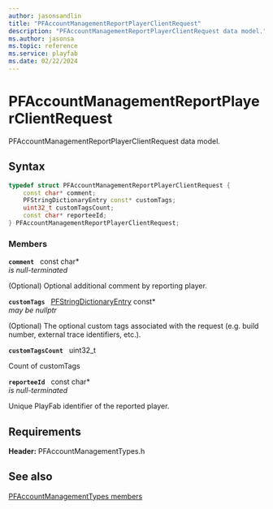 ```yaml
---
author: jasonsandlin
title: "PFAccountManagementReportPlayerClientRequest"
description: "PFAccountManagementReportPlayerClientRequest data model."
ms.author: jasonsa
ms.topic: reference
ms.service: playfab
ms.date: 02/22/2024
---
```


# PFAccountManagementReportPlayerClientRequest  

PFAccountManagementReportPlayerClientRequest data model.  

## Syntax  
  
```cpp
typedef struct PFAccountManagementReportPlayerClientRequest {  
    const char* comment;  
    PFStringDictionaryEntry const* customTags;  
    uint32_t customTagsCount;  
    const char* reporteeId;  
} PFAccountManagementReportPlayerClientRequest;  
```
  
### Members  
  
**`comment`** &nbsp; const char*  
*is null-terminated*  
  
(Optional) Optional additional comment by reporting player.
  
**`customTags`** &nbsp; [PFStringDictionaryEntry](../../pftypes/structs/pfstringdictionaryentry.md) const*  
*may be nullptr*  
  
(Optional) The optional custom tags associated with the request (e.g. build number, external trace identifiers, etc.).
  
**`customTagsCount`** &nbsp; uint32_t  
  
Count of customTags
  
**`reporteeId`** &nbsp; const char*  
*is null-terminated*  
  
Unique PlayFab identifier of the reported player.
  
  
## Requirements  
  
**Header:** PFAccountManagementTypes.h
  
## See also  
[PFAccountManagementTypes members](../pfaccountmanagementtypes_members.md)  

  
  

